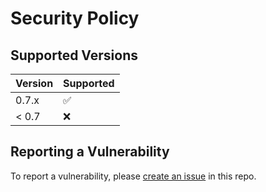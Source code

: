 # Security Policy

## Supported Versions

| Version | Supported          |
| ------- | ------------------ |
| 0.7.x   | :white_check_mark: |
| < 0.7   | :x:                |

## Reporting a Vulnerability

To report a vulnerability, please [create an issue](https://github.com/integreat-io/integreat-authenticator-jwt/issues) in this repo.
